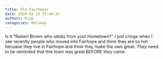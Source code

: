 ```yaml
---
title: Ole Fairhoper
date: 2020-02-13 15:40:32
authors: Ripp
categories: Holiday
---
```


 Is it "Robert Brown who steals from your Hometown?"
I just cringe when I see recently people who moved into Fairhope and think they are so hot becuase they live in Fairhope and think they make the own great.  They need to be reminded that this town was great BEFORE they came.